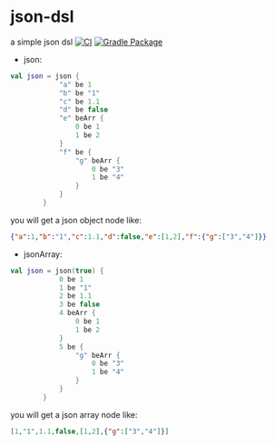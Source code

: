 # json-dsl
a simple json dsl
[![CI](https://github.com/midKingKing/json-dsl/actions/workflows/blank.yml/badge.svg)](https://github.com/midKingKing/json-dsl/actions/workflows/blank.yml)
[![Gradle Package](https://github.com/midKingKing/json-dsl/actions/workflows/gradle-publish.yml/badge.svg)](https://github.com/midKingKing/json-dsl/actions/workflows/gradle-publish.yml)

- json:
```kotlin
val json = json {
            "a" be 1
            "b" be "1"
            "c" be 1.1
            "d" be false
            "e" beArr {
                0 be 1
                1 be 2
            }
            "f" be {
                "g" beArr {
                    0 be "3"
                    1 be "4"
                }
            }
        }
```
you will get a json object node like:
```json
{"a":1,"b":"1","c":1.1,"d":false,"e":[1,2],"f":{"g":["3","4"]}}
```

- jsonArray:
```kotlin
val json = json(true) {
            0 be 1
            1 be "1"
            2 be 1.1
            3 be false
            4 beArr {
                0 be 1
                1 be 2
            }
            5 be {
                "g" beArr {
                    0 be "3"
                    1 be "4"
                }
            }
        }
```

you will get a json array node like:
```json
[1,"1",1.1,false,[1,2],{"g":["3","4"]}]
```
